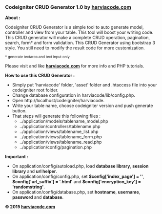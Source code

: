 <h3 style="margin-top: 0px">Codeigniter CRUD Generator 1.0 by <a target="_blank" href="http://harviacode.com">harviacode.com</a></h3>
                <p><strong>About :</strong></p>
                <p>
                    Codeigniter CRUD Generator is a simple tool to auto generate model, controller and view from your table. This tool will boost your
                    writing code. This CRUD generator will make a complete CRUD operation, pagination, search, form* and form validation. 
                    This CRUD Generator using bootstrap 3 style. You still need to modify the result code for more customization.
                </p>
                <small>* generate textarea and text input only</small>
                <p>
                    Please visit and like <a target="_blank" href="http://harviacode.com"><b>harviacode.com</b></a> for more info and PHP tutorials.
                </p>
                <p><strong>How to use this CRUD Generator :</strong></p>
                <ul>
                    <li>Simply put 'harviacode' folder, 'asset' folder and .htaccess file into your codeigniter root folder.</li>
                    <li>Change database configuration in harviacode/lib/config.php.</li>
                    <li>Open http://localhost/codeigniter/harviacode.</li>
                    <li>Write your table name, choose codeigniter version and push generate button.</li>
                    <li>That steps will generate this following files :
                        <ul>
                            <li>../application/models/tablename_model.php</li>
                            <li>../application/controllers/tablename.php</li>
                            <li>../application/views/tablename_list.php</li>
                            <li>../application/views/tablename_form.php</li>
                            <li>../application/views/tablename_read.php</li>
                            <li>../application/config/pagination.php</li>
                        </ul>
                    </li>
                </ul>
                <p><strong>Important :</strong></p>
                <ul>
                    <li>On application/config/autoload.php, load <b>database library</b>, <b>session library</b> and <b>url helper</b>.</li>
                    <li>On application/config/config.php, set <b>$config['index_page'] = ''</b>, <b>$config['url_suffix'] = '.html'</b> and <b>$config['encryption_key'] = 'randomstring'</b>.</li>
                    <li>On application/config/database.php, set <b>hostname</b>, <b>username</b>, <b>password</b> and <b>database</b>.</li>
                </ul>
                <p><strong>&COPY; 2015 <a target="_blank" href="http://harviacode.com">harviacode.com</a></strong></p>
